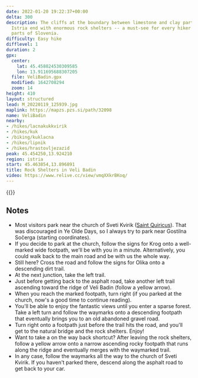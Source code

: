 ```yaml
---
date: 2022-01-20 19:22:37+00:00
delta: 300
description: The cliffs at the boundary between limestone and clay parts of Slovenian
  Istria end with enormous rock shelters -- a must-see for every hiker visiting these
  parts of Slovenia.
difficulty: Easy hike
difflevel: 1
duration: 2
gpx:
  center:
    lat: 45.458824530309585
    lon: 13.911695688307205
  file: VeliBadin.gpx
  modified: 1642708294
  zoom: 14
height: 410
layout: structured
lead: M_20220119_125939.jpg
maplink: https://mapzs.pzs.si/path/32098
name: VeliBadin
nearby:
- /hikes/lacnakukkvirik
- /hikes/kuk
- /biking/kuklacna
- /hikes/lipnik
- /hikes/hrastovljezazid
peak: 45.454250,13.924210
region: istria
start: 45.463854,13.896891
title: Rock Shelters in Veli Badin
video: https://www.relive.cc/view/vmqXXkrBKoq/
---
```

{{<hike-details description="yes">}}

## Notes

* Most visitors park near the church of Sveti Kvirik ([Saint Quiricus](https://en.wikipedia.org/wiki/Cyricus_and_Julitta)). That was discouraged in Ye Olde Days, so I always try to park near Gostilna Sočerga (starting coordinates).
* If you decide to park at the church, follow the signs for Krog onto a well-marked wide footpath, we'll be with you in a minute. Alternatively, you could walk back to the main road and be with us the whole way.
* Still here? Cross the road and follow the signs for Olika onto a descending dirt trail.
* At the next junction, take the left trail.
* Just before getting back to the asphalt road, take another left trail ascending toward the ridge of Veli Badin (follow a yellow arrow).
* When you reach the marked footpath, turn right (if you parked at the church, now's a good time to continue reading).
* You'll be able to enjoy the fantastic views until you enter a sparse forest. Take a left turn and follow the waymarks onto a descending footpath that eventually brings you to an old abandoned gravel road.
* Turn right onto a footpath just before the trail hits the road, and you'll get to the natural bridge and the rock shelters. Enjoy!
* Want to take a on the way back shortcut? After leaving the rock shelters, follow a yellow arrow onto a narrow ascending rocky footpath that runs along the ridge and eventually merges with the waymarked trail.
* In any case, follow the waymarks all the way to the church of Sveti Kvirik. If you haven't parked there, descend along the asphalt road to get back to your car.
